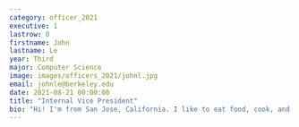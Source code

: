 ```yaml
---
category: officer_2021
executive: 1
lastrow: 0
firstname: John
lastname: Le
year: Third
major: Computer Science
image: images/officers_2021/johnl.jpg
email: johnle@berkeley.edu
date: 2021-08-21 00:00:00
title: "Internal Vice President"
bio: "Hi! I'm from San Jose, California. I like to eat food, cook, and play badminton."
---
```

